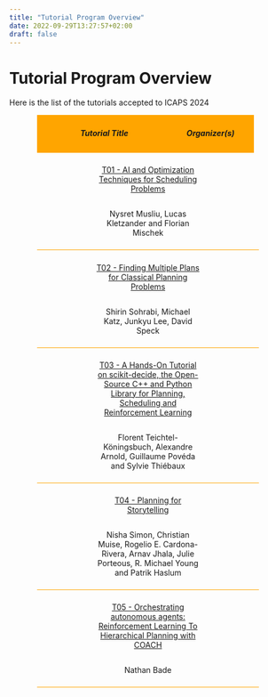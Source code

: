 ```yaml
---
title: "Tutorial Program Overview"
date: 2022-09-29T13:27:57+02:00
draft: false
---
```

# Tutorial Program Overview

Here is the list of the tutorials accepted to ICAPS 2024



<div style="width: 80%; margin: 2%; margin-left: 10%;">

 <div style="width: 95%; padding: 1%; background-color: orange; text-align:center; vertical-align: middle;">
 	<div style="display:inline-block; width: 60%; vertical-align: middle;">
 		<h5>Tutorial Title</h5>
 	</div>
 	<div style="display:inline-block; width: 38%; vertical-align: middle;">
 		<h5>Organizer(s)</h5>
 	</div>
 </div>
 
  <div style="width: 95%; padding: 2%; text-align: center; vertical-align: middle; border-bottom: 1px solid orange">
 	<div style="display:inline-block; width: 50%;">
 		<p><a href="/program/tutorials/2024_T01_aiopt_scheduling" target="_blank">T01 - AI and Optimization Techniques for Scheduling Problems</a></p>
 	</div>
 	<div style="display:inline-block; width: 49%;">
 		<p>Nysret Musliu, Lucas Kletzander and Florian Mischek</p>
 	</div>
 </div>
 
 <div style="width: 95%; padding: 2%; text-align:center; vertical-align:middle; border-bottom: 1px solid orange">
 	<div style="display:inline-block; width: 50%;">
 		<p><a href="https://mp-tutorial.github.io" target="_blank">T02 - Finding Multiple Plans for Classical Planning Problems</a></p>
 	</div>
 	<div style="display:inline-block; width: 49%;">
 		<p>Shirin Sohrabi, Michael Katz, Junkyu Lee, David Speck</p>
 	</div>
 </div>
 
 <div style="width: 95%; padding: 2%; text-align:center; vertical-align:middle; border-bottom: 1px solid orange">
 	<div style="display:inline-block; width: 50%;">
 		<p><a href="/program/tutorials/2024_T03_scikit_decide" target="_blank">T03 - A Hands-On Tutorial on scikit-decide, the Open-Source C++ and Python Library for
Planning, Scheduling and Reinforcement Learning</a></p>
 	</div>
 	<div style="display:inline-block; width: 49%;">
 		<p>Florent Teichtel-K&#246;ningsbuch, Alexandre Arnold, Guillaume Pov&#233;da and Sylvie Thi&#233;baux</p>
 	</div>
 </div>
 
 <div style="width: 95%; padding: 2%; text-align:center; vertical-align:middle; border-bottom: 1px solid orange">
 	<div style="display:inline-block; width: 50%;">
 		<p><a href="/program/tutorials/2024_T04_storytelling" target="_blank">T04 - Planning for Storytelling</a></p>
 	</div>
 	<div style="display:inline-block; width: 49%;">
 		<p>Nisha Simon, Christian Muise, Rogelio E. Cardona-Rivera, Arnav Jhala, Julie Porteous, R. Michael Young and Patrik Haslum</p>
 	</div>
 </div>
 
 <div style="width: 95%; padding: 2%; text-align:center; vertical-align:middle; border-bottom: 1px solid orange">
 	<div style="display:inline-block; width: 50%;">
 		<p><a href="/program/tutorials/2024_T05_rl_coach" target="_blank">T05 - Orchestrating autonomous agents: Reinforcement Learning
To Hierarchical Planning with COACH</a></p>
 	</div>
 	<div style="display:inline-block; width: 49%;">
 		<p>Nathan Bade</p>
 	</div>
 </div>

</div>



